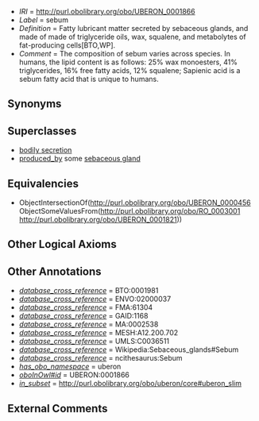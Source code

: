  * *IRI* = http://purl.obolibrary.org/obo/UBERON_0001866
 * *Label* = sebum
 * *Definition* = Fatty lubricant matter secreted by sebaceous glands, and made of made of triglyceride oils, wax, squalene, and metabolytes of fat-producing cells[BTO,WP].
 * *Comment* = The composition of sebum varies across species. In humans, the lipid content is as follows: 25% wax monoesters, 41% triglycerides, 16% free fatty acids, 12% squalene; Sapienic acid is a sebum fatty acid that is unique to humans.

## Synonyms


## Superclasses

 * [bodily secretion](../../UBERON/56/UBERON_0000456.md)
 * [produced_by](../../RO/01/RO_0003001.md) some [sebaceous gland](../../UBERON/21/UBERON_0001821.md)

## Equivalencies

 * ObjectIntersectionOf(<http://purl.obolibrary.org/obo/UBERON_0000456> ObjectSomeValuesFrom(<http://purl.obolibrary.org/obo/RO_0003001> <http://purl.obolibrary.org/obo/UBERON_0001821>))

## Other Logical Axioms


## Other Annotations

 * *[database_cross_reference](../../ef/oboInOwl#hasDbXref.md)* = BTO:0001981
 * *[database_cross_reference](../../ef/oboInOwl#hasDbXref.md)* = ENVO:02000037
 * *[database_cross_reference](../../ef/oboInOwl#hasDbXref.md)* = FMA:61304
 * *[database_cross_reference](../../ef/oboInOwl#hasDbXref.md)* = GAID:1168
 * *[database_cross_reference](../../ef/oboInOwl#hasDbXref.md)* = MA:0002538
 * *[database_cross_reference](../../ef/oboInOwl#hasDbXref.md)* = MESH:A12.200.702
 * *[database_cross_reference](../../ef/oboInOwl#hasDbXref.md)* = UMLS:C0036511
 * *[database_cross_reference](../../ef/oboInOwl#hasDbXref.md)* = Wikipedia:Sebaceous_glands#Sebum
 * *[database_cross_reference](../../ef/oboInOwl#hasDbXref.md)* = ncithesaurus:Sebum
 * *[has_obo_namespace](../../ce/oboInOwl#hasOBONamespace.md)* = uberon
 * *[oboInOwl#id](../../id/oboInOwl#id.md)* = UBERON:0001866
 * *[in_subset](../../et/oboInOwl#inSubset.md)* = http://purl.obolibrary.org/obo/uberon/core#uberon_slim

## External Comments

